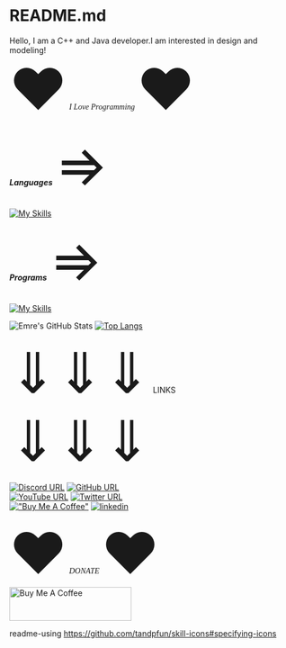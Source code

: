 # README.md
Hello, I am a C++ and Java developer.I am interested in design and modeling!
<br />
<span style='font-size:100px;'>&#9829;</span> <i style="font-family:georgia">I Love Programming</i> <span style='font-size:100px;'>&#9829;</span>

<em><strong>Languages</strong></em> <span style='font-size:100px;'>&#8658;</span>
<br />
<br />
[![My Skills](https://skillicons.dev/icons?i=java,c,cpp,cs&theme=light)](https://skillicons.dev)



<em><strong>Programs</strong></em> <span style='font-size:100px;'>&#8658;</span>
<br />
<br />
[![My Skills](https://skillicons.dev/icons?i=blender,eclipse,idea,visualstudio,vscode,unity,unreal&theme=light)](https://skillicons.dev)

![Emre's GitHub Stats](https://github-readme-stats.vercel.app/api?username=emrea88uspm&theme=dark&show_icons=true)
[![Top Langs](https://github-readme-stats.vercel.app/api/top-langs/?username=emrea88uspm&layout=compact)](https://github.com/emrea88uspm/github-readme-stats)


<span style='font-size:100px;'>&#8659;</span><span style='font-size:100px;'>&#8659;</span><span style='font-size:100px;'>&#8659;</span>    LINKS    <span style='font-size:100px;'>&#8659;</span><span style='font-size:100px;'>&#8659;</span><span style='font-size:100px;'>&#8659;</span>

[![Discord URL](https://img.shields.io/badge/DISCORD-000000?style=for-the-badge&logo=discord&logoColor=dark_blue)](https://discord.com)
[![GitHub URL](https://img.shields.io/badge/GITHUB-000000?style=for-the-badge&logo=github&logoColor=gray)](https://github.com/EmreA88USPM/)
<br />
[![YouTube URL](https://img.shields.io/badge/YOUTUBE-000000?style=for-the-badge&logo=Youtube&logoColor=red)](https://youtube.com)
[![Twitter URL](https://img.shields.io/badge/TWITTER-000000?style=for-the-badge&logo=Twitter&logoColor=blue)](https://twitter.com/EmreA88USPM)
<br />
[!["Buy Me A Coffee"](https://img.shields.io/badge/buymeacoffee-000000?style=for-the-badge&logo=buymeacoffee&logoColor=yellow)](https://www.buymeacoffee.com/akyolemre8x)
[![linkedin](https://img.shields.io/badge/LINKEDIN-000000?style=for-the-badge&logo=Linkedin&logoColor=aqua)](https://www.linkedin.com/in/emre-a-48713a258/)

<span style='font-size:100px;'>&#9829;</span> <i style="font-family:georgia"> DONATE </i> <span style='font-size:100px;'>&#9829;</span>
<br />
<a href="https://www.buymeacoffee.com/akyolemre8x" target="_blank"><img src="https://cdn.buymeacoffee.com/buttons/v2/default-yellow.png" alt="Buy Me A Coffee" style="height: 60px !important;width: 217px !important;" ></a>

readme-using
https://github.com/tandpfun/skill-icons#specifying-icons
